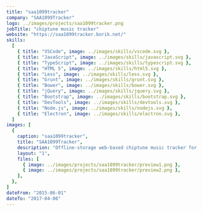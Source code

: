 ```yaml
---
title: "saa1099tracker"
company: "SAA1099Tracker"
logo: ../images/projects/saa1099tracker.png
jobTitle: "chiptune music tracker"
website: "https://saa1099tracker.borik.net/"
skills:
  [
    { title: "VSCode", image: ../images/skills/vscode.svg },
    { title: "JavaScript", image: ../images/skills/javascript.svg },
    { title: "TypeScript", image: ../images/skills/typescript.svg },
    { title: "HTML 5", image: ../images/skills/html5.svg },
    { title: "Less", image: ../images/skills/less.svg },
    { title: "Grunt", image: ../images/skills/grunt.svg },
    { title: "Bower", image: ../images/skills/bower.svg },
    { title: "jQuery", image: ../images/skills/jquery.svg },
    { title: "Bootstrap", image: ../images/skills/bootstrap.svg },
    { title: "DevTools", image: ../images/skills/devtools.svg },
    { title: "Node.js", image: ../images/skills/nodejs.svg },
    { title: "Electron", image: ../images/skills/electron.svg },
  ]
images: [
  {
    caption: "saa1099tracker",
    title: "SAA1099Tracker",
    description: "Offline-storage web-based chiptune music tracker for soundchip <b>Philips&nbsp;SAA&nbsp;1099</b>, programmable sound generator produced in 80's of 20th century, which was integrated in <b>Sam&nbsp;Coupé</b> and used in sound interface <b>MIF&nbsp;85</b> for Tesla PMD&nbsp;85 <i>(an 8-bit personal micro-computer produced in former Czechoslovakia)</i>.",
    layout: "1",
    files: [
      { image: ../images/projects/saa1099tracker/preview1.png },
      { image: ../images/projects/saa1099tracker/preview2.png },
    ],
  },
]
dateFrom: "2015-06-01"
dateTo: "2017-04-06"
---
```

